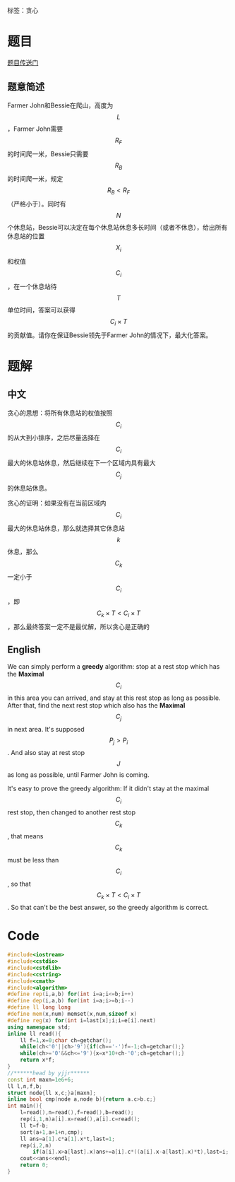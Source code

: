 ﻿---
subtitle: "奶牛贪心题"
tags: 
 - 基础算法-贪心
grammar_cjkRuby: true
catalog: true
layout:  post
header-img: "img/header/P56.jpg"
preview-img: "/img/preview/P56.jpg"
---
标签：贪心

# 题目

[题目传送门](https://www.luogu.org/problemnew/show/P4266)

## 题意简述

Farmer John和Bessie在爬山，高度为$$L$$，Farmer John需要$$R_F$$的时间爬一米，Bessie只需要$$R_B$$的时间爬一米，规定$$R_B < R_F$$（严格小于）。同时有$$N$$个休息站，Bessie可以决定在每个休息站休息多长时间（或者不休息），给出所有休息站的位置$$X_i$$和权值$$C_i$$，在一个休息站待$$T$$单位时间，答案可以获得$$C_i\times T$$的贡献值。请你在保证Bessie领先于Farmer John的情况下，最大化答案。

# 题解
## 中文
贪心的思想：将所有休息站的权值按照$$C_i$$的从大到小排序，之后尽量选择在$$C_i$$最大的休息站休息，然后继续在下一个区域内具有最大$$C_j$$的休息站休息。

贪心的证明：如果没有在当前区域内$$C_i$$最大的休息站休息，那么就选择其它休息站$$k$$休息，那么$$C_k$$一定小于$$C_i$$，即$$C_k\times T < C_i\times T$$，那么最终答案一定不是最优解，所以贪心是正确的

## English
We can simply perform a **greedy** algorithm: stop at a rest stop which has the **Maximal** $$C_i$$ in this area you can arrived, and stay at this rest stop as long as possible. After that, find the next rest stop which also has the **Maximal** $$C_j$$ in next area. It's supposed $$P_j > P_i$$. And also stay at rest stop $$J$$ as long as possible, until Farmer John is coming. 

It's easy to prove the greedy algorithm: If it didn't stay at the maximal $$C_i$$ rest stop, then changed to another rest stop $$C_k$$, that means $$C_k$$ must be less than $$C_i$$, so that $$C_k\times T < C_i\times T$$. So that can't be the best answer, so the greedy algorithm is correct.

# Code
```cpp
#include<iostream>
#include<cstdio>
#include<cstdlib>
#include<cstring>
#include<cmath>
#include<algorithm>
#define rep(i,a,b) for(int i=a;i<=b;i++)
#define dep(i,a,b) for(int i=a;i>=b;i--)
#define ll long long
#define mem(x,num) memset(x,num,sizeof x)
#define reg(x) for(int i=last[x];i;i=e[i].next)
using namespace std;
inline ll read(){
    ll f=1,x=0;char ch=getchar();
    while(ch<'0'||ch>'9'){if(ch=='-')f=-1;ch=getchar();}
    while(ch>='0'&&ch<='9'){x=x*10+ch-'0';ch=getchar();}
    return x*f;
}
//******head by yjjr******
const int maxn=1e6+6;
ll l,n,f,b;
struct node{ll x,c;}a[maxn];
inline bool cmp(node a,node b){return a.c>b.c;}
int main(){
    l=read(),n=read(),f=read(),b=read();
    rep(i,1,n)a[i].x=read(),a[i].c=read();
    ll t=f-b;
    sort(a+1,a+1+n,cmp);
    ll ans=a[1].c*a[1].x*t,last=1;
    rep(i,2,n)
        if(a[i].x>a[last].x)ans+=a[i].c*((a[i].x-a[last].x)*t),last=i;
    cout<<ans<<endl;
    return 0;
}
```
